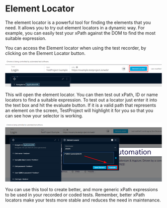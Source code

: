 # Element Locator

The element locator is a powerful tool for finding the elements that you need. It allows you to try out element locators in a dynamic way. For example, you can easily test your xPath against the DOM to find the most suitable expression.

You can access the Element locator when using the test recorder, by clicking on the Element Locator button.

![Element Locator](../../.gitbook/assets/image%20%2824%29.png)

This will open the element locator.  You can then test out xPath, ID or name locators to find a suitable expression. To test out a locator just enter it into the text box and hit the evaluate button. If it is a valid path that represents an element on the screen, TestProject will highlight it for you so that you can see how your selector is working.

![Evaluate an Element path](../../.gitbook/assets/image%20%2832%29.png)

You can use this tool to create better, and more generic xPath expressions to be used in your recorded or coded tests. Remember, better xPath locators make your tests more stable and reduces the need in maintenance.

